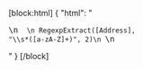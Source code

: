 [block:html]
{
  "html": "<pre>\n  <code> \n    RegexpExtract([Address], \"\\\\s*([a-zA-Z]+)\", 2)\n  </code>\n</pre>"
}
[/block]
